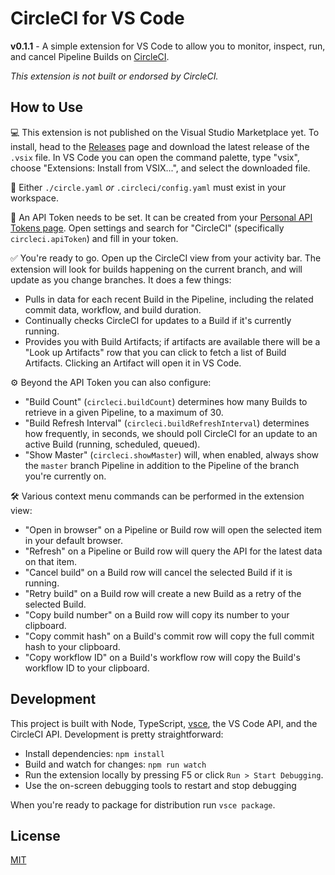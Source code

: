 # CircleCI for VS Code

**v0.1.1** - A simple extension for VS Code to allow you to monitor, inspect, run, and cancel Pipeline Builds on [CircleCI](https://circleci.com).

_This extension is not built or endorsed by CircleCI._

## How to Use

💻 This extension is not published on the Visual Studio Marketplace yet. To install, head to the [Releases](https://github.com/jodyheavener/circleci-vscode/releases) page and download the latest release of the `.vsix` file. In VS Code you can open the command palette, type "vsix", choose "Extensions: Install from VSIX...", and select the downloaded file.

📝 Either `./circle.yaml` _or_ `.circleci/config.yaml` must exist in your workspace.

🔑 An API Token needs to be set. It can be created from your [Personal API Tokens page](https://app.circleci.com/settings/user/tokens). Open settings and search for "CircleCI" (specifically `circleci.apiToken`) and fill in your token.

✅ You're ready to go. Open up the CircleCI view from your activity bar. The extension will look for builds happening on the current branch, and will update as you change branches. It does a few things:

- Pulls in data for each recent Build in the Pipeline, including the related commit data, workflow, and build duration.
- Continually checks CircleCI for updates to a Build if it's currently running.
- Provides you with Build Artifacts; if artifacts are available there will be a "Look up Artifacts" row that you can click to fetch a list of Build Artifacts. Clicking an Artifact will open it in VS Code.

⚙️ Beyond the API Token you can also configure:

- "Build Count" (`circleci.buildCount`) determines how many Builds to retrieve in a given Pipeline, to a maximum of 30.
- "Build Refresh Interval" (`circleci.buildRefreshInterval`) determines how frequently, in seconds, we should poll CircleCI for an update to an active Build (running, scheduled, queued).
- "Show Master" (`circleci.showMaster`) will, when enabled, always show the `master` branch Pipeline in addition to the Pipeline of the branch you're currently on.

🛠 Various context menu commands can be performed in the extension view:

- "Open in browser" on a Pipeline or Build row will open the selected item in your default browser.
- "Refresh" on a Pipeline or Build row will query the API for the latest data on that item.
- "Cancel build" on a Build row will cancel the selected Build if it is running.
- "Retry build" on a Build row will create a new Build as a retry of the selected Build.
- "Copy build number" on a Build row will copy its number to your clipboard.
- "Copy commit hash" on a Build's commit row will copy the full commit hash to your clipboard.
- "Copy workflow ID" on a Build's workflow row will copy the Build's workflow ID to your clipboard.

## Development

This project is built with Node, TypeScript, [vsce](https://github.com/microsoft/vscode-vsce), the VS Code API, and the CircleCI API. Development is pretty straightforward:

- Install dependencies: `npm install`
- Build and watch for changes: `npm run watch`
- Run the extension locally by pressing F5 or click `Run > Start Debugging`.
- Use the on-screen debugging tools to restart and stop debugging

When you're ready to package for distribution run `vsce package`.

## License

[MIT](./LICENSE)
